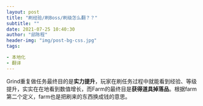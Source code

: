 ```yaml
---
layout: post
title: "刷经验/刷Boss/刷级怎么翻？？"
subtitle: ""
date: 2021-07-25 10:40:30
author: "邱陈程"
header-img: "img/post-bg-css.jpg"
tags:

- 本地化
- 翻译
---
```

Grind重复做任务最终目的是**实力提升**，玩家在刷任务过程中就能看到经验、等级提升，实实在在地看到数值增长，而Farm的最终目是**获得道具掉落品**。根据farm第二个定义，farm也是把刷来的东西换成钱的意思。